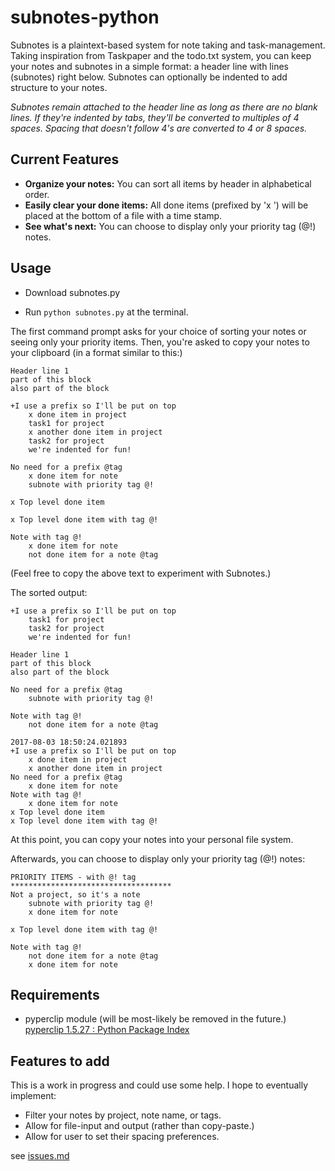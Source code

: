 # subnotes-python

Subnotes is a plaintext-based system for note taking and task-management. Taking inspiration from Taskpaper and the todo.txt system, you can keep your notes and subnotes in a simple format: a header line with lines (subnotes) right below. Subnotes can optionally be indented to add structure to your notes.

*Subnotes remain attached to the header line as long as there are no blank lines. If they're indented by tabs, they'll be converted to multiples of 4 spaces. Spacing that doesn't follow 4's are converted to 4 or 8 spaces.*

## Current Features
* **Organize your notes:** You can sort all items by header in alphabetical order.
* **Easily clear your done items:** All done items (prefixed by 'x ') will be placed at the bottom of a file with a time stamp.
* **See what's next:** You can choose to display only your priority tag (@!) notes.

## Usage

* Download subnotes.py

* Run `python subnotes.py` at the terminal.

The first command prompt asks for your choice of sorting your notes or seeing only your priority items. Then, you're asked to copy your notes to your clipboard (in a format similar to this:)
```
Header line 1
part of this block
also part of the block

+I use a prefix so I'll be put on top
    x done item in project
    task1 for project
    x another done item in project
    task2 for project
    we're indented for fun!

No need for a prefix @tag
    x done item for note
    subnote with priority tag @!

x Top level done item

x Top level done item with tag @!

Note with tag @!
    x done item for note
    not done item for a note @tag
```
(Feel free to copy the above text to experiment with Subnotes.)

The sorted output:
```
+I use a prefix so I'll be put on top
    task1 for project
    task2 for project
    we're indented for fun!

Header line 1
part of this block
also part of the block

No need for a prefix @tag
    subnote with priority tag @!

Note with tag @!
    not done item for a note @tag

2017-08-03 18:50:24.021893
+I use a prefix so I'll be put on top
    x done item in project
    x another done item in project
No need for a prefix @tag
    x done item for note
Note with tag @!
    x done item for note
x Top level done item
x Top level done item with tag @!
```
At this point, you can copy your notes into your personal file system.

Afterwards, you can choose to display only your priority tag (@!) notes:
```
PRIORITY ITEMS - with @! tag
************************************
Not a project, so it's a note
    subnote with priority tag @!
    x done item for note

x Top level done item with tag @!

Note with tag @!
    not done item for a note @tag
    x done item for note
```

## Requirements
* pyperclip module (will be most-likely be removed in the future.) [pyperclip 1.5.27 : Python Package Index](https://pypi.python.org/pypi/pyperclip)

## Features to add
This is a work in progress and could use some help. I hope to eventually implement:

* Filter your notes by project, note name, or tags.
* Allow for file-input and output (rather than copy-paste.)
* Allow for user to set their spacing preferences.

see [issues.md](https://github.com/scraggo/subnotes-python/blob/master/issues.md)